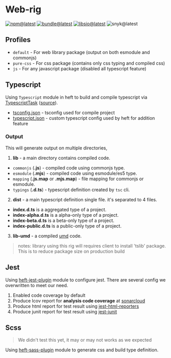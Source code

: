 # Web-rig

[![npm@latest][img:npm@latest]][link:npm@latest]
[![bundle@latest][img:bundle@latest]][link:bundle@latest]
[![libsio@latest][img:libsio@latest]][link:libsio@latest]
![snyk@latest][img:snyk@latest]

## Profiles

- `default` - For web library package (output on both esmodule and commonjs)
- `pure-css` - For css package (contains only css typing and compiled css)
- `js` - For any javascript package (disabled all typescript feature)

## Typescript

Using `Typescript` module in heft to build and compile typescript
via [TypescriptTask][link:heft-ts] ([source][gh:heft-ts]).

- [tsconfig.json][local:tsconfig] - tsconfig used for compile project
- [typescript.json][local:ts-config] - custom typescript config used by heft for addition feature

### Output

This will generate output on multiple directories,

1. **lib** - a main directory contains compiled code.
  - `commonjs` (**.js**) - compiled code using commonjs type.
  - `esmodule` (**.mjs**) - compiled code using esmodule/es5 type.
  - `mapping` (**.js.map** or **.mjs.map**) - file mapping for commonjs or esmodule.
  - `typings` (**.d.ts**) - typescript definition created by `tsc` cli.
2. **dist** - a main typescript definition single file. it's separated to 4 files.
  - **index.d.ts** is a aggregated type of a project.
  - **index-alpha.d.ts** is a alpha-only type of a project.
  - **index-beta.d.ts** is a beta-only type of a project.
  - **index-public.d.ts** is a public-only type of a project.
3. **lib-umd** - a compiled [umd][gh:umd] code.

> notes: library using this rig will requires client to install 'tslib' package.
> This is to reduce package size on production build

## Jest

Using [heft-jest-plugin][link:heft-jest] module to configure jest.
There are several config we overwritten to meet our need.

1. Enabled code coverage by default
2. Produce lcov report for **analysis code coverage** at [sonarcloud][link:sonarcloud]
3. Produce html report for test result using [jest-html-reporters][npm:jest-html]
4. Produce junit report for test result using [jest-junit][npm:jest-junit]

## Scss

> We didn't test this yet, it may or may not works as we expected

Using [heft-sass-plugin][link:heft-scss] module to generate css and
build type definition.

<!-- LINKS SECTION -->

[img:npm@latest]: https://img.shields.io/npm/v/@kcws/web-rig/latest?style=flat-square
[img:libsio@latest]: https://img.shields.io/librariesio/release/npm/@kcws/web-rig?style=flat-square
[link:libsio@latest]: https://libraries.io/npm/@kcws%2Fweb-rig
[link:npm@latest]: https://www.npmjs.com/package/@kcws/web-rig/v/latest
[img:snyk@latest]: https://img.shields.io/snyk/vulnerabilities/npm/@kcws/web-rig?style=flat-square
[img:bundle@latest]: https://img.shields.io/bundlephobia/min/@kcws/web-rig/latest?style=flat-square&label=size
[link:bundle@latest]: https://bundlephobia.com/result?p=@kcws/web-rig@latest

[link:sonarcloud]: https://sonarcloud.io/
[link:heft-ts]: https://rushstack.io/pages/heft_tasks/typescript/
[link:heft-jest]: https://rushstack.io/pages/heft_tasks/jest
[link:heft-scss]: https://rushstack.io/pages/heft_tasks/sass-typings/
[npm:jest-html]: https://www.npmjs.com/package/jest-html-reporters
[npm:jest-junit]: https://www.npmjs.com/package/jest-junit
[gh:umd]: https://github.com/umdjs/umd
[gh:heft-ts]: https://github.com/microsoft/rushstack/tree/576d198/apps/heft/src/plugins/TypeScriptPlugin


[local:tsconfig]: /packages/web-rig/profiles/default/tsconfig.base.json
[local:ts-config]: /packages/web-rig/profiles/default/config/typescript.json
